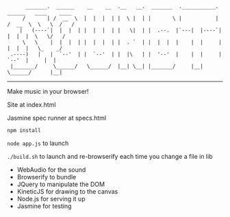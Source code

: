          _______.  ______    __    __  .__   __.  _______  .___________.  ______   ____    ____ 
         /       | /  __  \  |  |  |  | |  \ |  | |       \ |           | /  __  \  \   \  /   / 
        |   (----`|  |  |  | |  |  |  | |   \|  | |  .--.  |`---|  |----`|  |  |  |  \   \/   /  
         \   \    |  |  |  | |  |  |  | |  . `  | |  |  |  |    |  |     |  |  |  |   \_    _/   
     .----)   |   |  `--'  | |  `--'  | |  |\   | |  '--'  |    |  |     |  `--'  |     |  |     
     |_______/     \______/   \______/  |__| \__| |_______/     |__|      \______/      |__|     

* * *
Make music in your browser!

Site at index.html

Jasmine spec runner at specs.html

`npm install`

`node app.js` to launch

`./build.sh` to launch and re-browserify each time you change a file in lib

* WebAudio for the sound 
* Browserify to bundle
* JQuery to manipulate the DOM
* KineticJS for drawing to the canvas
* Node.js for serving it up
* Jasmine for testing
